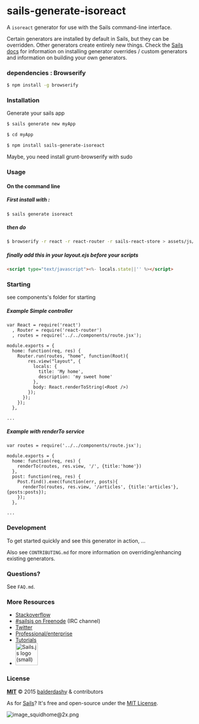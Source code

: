 # sails-generate-isoreact

A `isoreact` generator for use with the Sails command-line interface.

Certain generators are installed by default in Sails, but they can be overridden.  Other generators create entirely new things.  Check the [Sails docs](http://sailsjs.org/#!documentation) for information on installing generator overrides / custom generators and information on building your own generators.



### dependencies : Browserify
```sh
$ npm install -g browserify
```


### Installation

Generate your sails app
```sh
$ sails generate new myApp

$ cd myApp

$ npm install sails-generate-isoreact

```

Maybe, you need install grunt-browserify with sudo


### Usage

#### On the command line

##### First install with :
```sh
$ sails generate isoreact
```
##### then do
```sh
$ browserify -r react -r react-router -r sails-react-store > assets/js/dependencies/build.js
```
##### finally add this in your layout.ejs before your scripts
```html
<script type="text/javascript"><%- locals.state||'' %></script>
```



### Starting
see components's folder for starting

##### Example Simple controller
```
var React = require('react')
  , Router = require('react-router')
  , routes = require('../../components/route.jsx');

module.exports = {
  home: function(req, res) {
    Router.run(routes, "home", function(Root){
        res.view("layout", {
          locals: {
            title: 'My home',
            description: 'my sweet home'
          },
          body: React.renderToString(<Root />)
        });
      });
    });
  },

...

```


##### Example with renderTo service
```
var routes = require('../../components/route.jsx');

module.exports = {
  home: function(req, res) {
    renderTo(routes, res.view, '/', {title:'home'})
  },
  post: function(req, res) {
    Post.find().exec(function(err, posts){
      renderTo(routes, res.view, '/articles', {title:'articles'}, {posts:posts});
    });
  },

...

```




### Development

To get started quickly and see this generator in action, ...

Also see `CONTRIBUTING.md` for more information on overriding/enhancing existing generators.



### Questions?

See `FAQ.md`.



### More Resources

- [Stackoverflow](http://stackoverflow.com/questions/tagged/sails.js)
- [#sailsjs on Freenode](http://webchat.freenode.net/) (IRC channel)
- [Twitter](https://twitter.com/sailsjs)
- [Professional/enterprise](https://github.com/balderdashy/sails-docs/blob/master/FAQ.md#are-there-professional-support-options)
- [Tutorials](https://github.com/balderdashy/sails-docs/blob/master/FAQ.md#where-do-i-get-help)
- <a href="http://sailsjs.org" target="_blank" title="Node.js framework for building realtime APIs."><img src="https://github-camo.global.ssl.fastly.net/9e49073459ed4e0e2687b80eaf515d87b0da4a6b/687474703a2f2f62616c64657264617368792e6769746875622e696f2f7361696c732f696d616765732f6c6f676f2e706e67" width=60 alt="Sails.js logo (small)"/></a>


### License

**[MIT](./LICENSE)**
&copy; 2015 [balderdashy](http://github.com/balderdashy) & contributors

As for [Sails](http://sailsjs.org)?  It's free and open-source under the [MIT License](http://sails.mit-license.org/).

![image_squidhome@2x.png](http://i.imgur.com/RIvu9.png)
